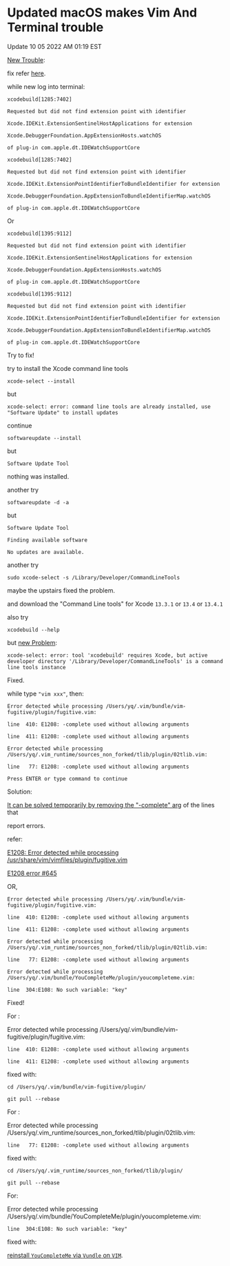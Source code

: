 # Updated macOS makes Vim And Terminal trouble

Update 10 05 2022 AM 01:19 EST

[New Trouble](https://stackoverflow.com/questions/71954487/xcodebuild-error-requested-but-didnt-find-extension-point-with-identifier):

fix refer [here](https://developer.apple.com/forums/thread/703233).

while new log into terminal:

    xcodebuild[1285:7402]

    Requested but did not find extension point with identifier

    Xcode.IDEKit.ExtensionSentinelHostApplications for extension

    Xcode.DebuggerFoundation.AppExtensionHosts.watchOS 
    
    of plug-in com.apple.dt.IDEWatchSupportCore

    xcodebuild[1285:7402]

    Requested but did not find extension point with identifier 
    
    Xcode.IDEKit.ExtensionPointIdentifierToBundleIdentifier for extension

    Xcode.DebuggerFoundation.AppExtensionToBundleIdentifierMap.watchOS 
    
    of plug-in com.apple.dt.IDEWatchSupportCore

Or

    xcodebuild[1395:9112]

    Requested but did not find extension point with identifier

    Xcode.IDEKit.ExtensionSentinelHostApplications for extension

    Xcode.DebuggerFoundation.AppExtensionHosts.watchOS 
    
    of plug-in com.apple.dt.IDEWatchSupportCore

    xcodebuild[1395:9112]

    Requested but did not find extension point with identifier

    Xcode.IDEKit.ExtensionPointIdentifierToBundleIdentifier for extension 
    
    Xcode.DebuggerFoundation.AppExtensionToBundleIdentifierMap.watchOS

    of plug-in com.apple.dt.IDEWatchSupportCore

Try to fix!

try to  install the Xcode command line tools

    xcode-select --install

but

    xcode-select: error: command line tools are already installed, use "Software Update" to install updates

continue

    softwareupdate --install

but

    Software Update Tool

nothing was installed.

another try

    softwareupdate -d -a

but

    Software Update Tool

    Finding available software

    No updates are available.

another try

    sudo xcode-select -s /Library/Developer/CommandLineTools

maybe the upstairs fixed the problem.

and download the "Command Line tools" for Xcode `13.3.1` or `13.4` or `13.4.1`

also try

    xcodebuild --help

but [new Problem](https://stackoverflow.com/questions/17980759/xcode-select-active-developer-directory-error):

    xcode-select: error: tool 'xcodebuild' requires Xcode, but active developer directory '/Library/Developer/CommandLineTools' is a command line tools instance

Fixed.

while type `"vim xxx"`, then:

    Error detected while processing /Users/yq/.vim/bundle/vim-fugitive/plugin/fugitive.vim:

    line  410: E1208: -complete used without allowing arguments

    line  411: E1208: -complete used without allowing arguments

    Error detected while processing /Users/yq/.vim_runtime/sources_non_forked/tlib/plugin/02tlib.vim:

    line   77: E1208: -complete used without allowing arguments

    Press ENTER or type command to continue

Solution:

[It can be solved temporarily by removing the "-complete" arg](https://github.com/amix/vimrc/issues/645#issuecomment-880528000) of the lines that

report errors.

refer:

[E1208: Error detected while processing /usr/share/vim/vimfiles/plugin/fugitive.vim](https://github.com/tpope/vim-fugitive/issues/1791)

[E1208 error #645](https://github.com/amix/vimrc/issues/645)

OR,

    Error detected while processing /Users/yq/.vim/bundle/vim-fugitive/plugin/fugitive.vim:

    line  410: E1208: -complete used without allowing arguments

    line  411: E1208: -complete used without allowing arguments
    
    Error detected while processing /Users/yq/.vim_runtime/sources_non_forked/tlib/plugin/02tlib.vim:

    line   77: E1208: -complete used without allowing arguments
    
    Error detected while processing /Users/yq/.vim/bundle/YouCompleteMe/plugin/youcompleteme.vim:

    line  304:E108: No such variable: "key"

Fixed!

For :

   Error detected while processing /Users/yq/.vim/bundle/vim-fugitive/plugin/fugitive.vim:

    line  410: E1208: -complete used without allowing arguments

    line  411: E1208: -complete used without allowing arguments 

fixed with:

    cd /Users/yq/.vim/bundle/vim-fugitive/plugin/

    git pull --rebase 
For :

   Error detected while processing /Users/yq/.vim_runtime/sources_non_forked/tlib/plugin/02tlib.vim:

    line   77: E1208: -complete used without allowing arguments 

fixed with:

    cd /Users/yq/.vim_runtime/sources_non_forked/tlib/plugin/
    
    git pull --rebase

For:

   Error detected while processing /Users/yq/.vim/bundle/YouCompleteMe/plugin/youcompleteme.vim:

    line  304:E108: No such variable: "key" 

fixed with:

[reinstall `YouCompleteMe` via `Vundle` on `VIM`](https://gist.github.com/SofijaErkin/9318ecb63460400c8b3876cce6c2bf25#for-macos).
